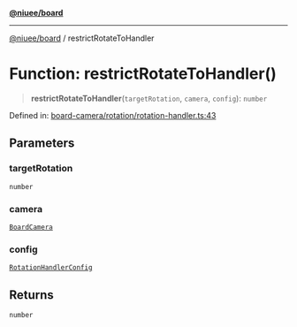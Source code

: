 [**@niuee/board**](../README.md)

***

[@niuee/board](../globals.md) / restrictRotateToHandler

# Function: restrictRotateToHandler()

> **restrictRotateToHandler**(`targetRotation`, `camera`, `config`): `number`

Defined in: [board-camera/rotation/rotation-handler.ts:43](https://github.com/niuee/board/blob/a0a1179721d4f4b943b6a9bc156753ac9737e502/src/board-camera/rotation/rotation-handler.ts#L43)

## Parameters

### targetRotation

`number`

### camera

[`BoardCamera`](../interfaces/BoardCamera.md)

### config

[`RotationHandlerConfig`](../type-aliases/RotationHandlerConfig.md)

## Returns

`number`
